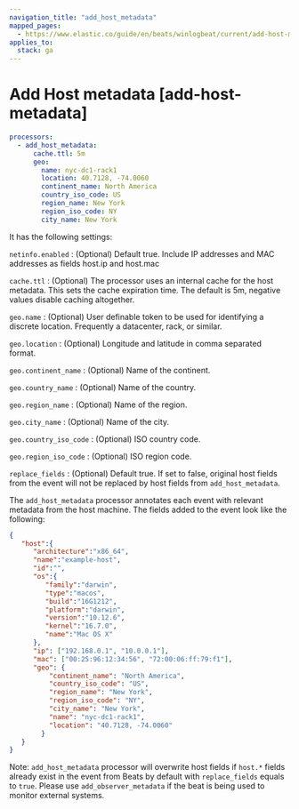 ```yaml
---
navigation_title: "add_host_metadata"
mapped_pages:
  - https://www.elastic.co/guide/en/beats/winlogbeat/current/add-host-metadata.html
applies_to:
  stack: ga
---
```


# Add Host metadata [add-host-metadata]


```yaml
processors:
  - add_host_metadata:
      cache.ttl: 5m
      geo:
        name: nyc-dc1-rack1
        location: 40.7128, -74.0060
        continent_name: North America
        country_iso_code: US
        region_name: New York
        region_iso_code: NY
        city_name: New York
```

It has the following settings:

`netinfo.enabled`
:   (Optional) Default true. Include IP addresses and MAC addresses as fields host.ip and host.mac

`cache.ttl`
:   (Optional) The processor uses an internal cache for the host metadata. This sets the cache expiration time. The default is 5m, negative values disable caching altogether.

`geo.name`
:   (Optional) User definable token to be used for identifying a discrete location. Frequently a datacenter, rack, or similar.

`geo.location`
:   (Optional) Longitude and latitude in comma separated format.

`geo.continent_name`
:   (Optional) Name of the continent.

`geo.country_name`
:   (Optional) Name of the country.

`geo.region_name`
:   (Optional) Name of the region.

`geo.city_name`
:   (Optional) Name of the city.

`geo.country_iso_code`
:   (Optional) ISO country code.

`geo.region_iso_code`
:   (Optional) ISO region code.

`replace_fields`
:   (Optional) Default true. If set to false, original host fields from the event will not be replaced by host fields from `add_host_metadata`.

The `add_host_metadata` processor annotates each event with relevant metadata from the host machine. The fields added to the event look like the following:

```json
{
   "host":{
      "architecture":"x86_64",
      "name":"example-host",
      "id":"",
      "os":{
         "family":"darwin",
         "type":"macos",
         "build":"16G1212",
         "platform":"darwin",
         "version":"10.12.6",
         "kernel":"16.7.0",
         "name":"Mac OS X"
      },
      "ip": ["192.168.0.1", "10.0.0.1"],
      "mac": ["00:25:96:12:34:56", "72:00:06:ff:79:f1"],
      "geo": {
          "continent_name": "North America",
          "country_iso_code": "US",
          "region_name": "New York",
          "region_iso_code": "NY",
          "city_name": "New York",
          "name": "nyc-dc1-rack1",
          "location": "40.7128, -74.0060"
        }
   }
}
```

Note: `add_host_metadata` processor will overwrite host fields if `host.*` fields already exist in the event from Beats by default with `replace_fields` equals to `true`. Please use `add_observer_metadata` if the beat is being used to monitor external systems.

